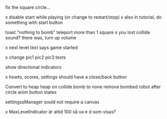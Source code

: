 

fix the square circle...

x disable start while playing (or change to restart/stop)
x also in tutorial, do something with start button

  toast "nothing to bomb"
  teleport more than 1 square
x you lost collide sound? there was, turn up volume

x next level text says game started

x change pic1 pic2 pic3 texts

  show directional indicators

x howto, scores, settings should have a close/back button

  Convert to heap
  heap on collide
  bomb to none
  remove bombed robot after circle anim
  button states

  settingssManager sould not require a canvas


x  MaxLevelIndicator är altid 100 så va e d som visas?

